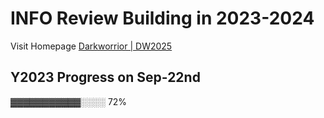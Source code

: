 # INFO Review Building in 2023-2024
Visit Homepage [Darkworrior | DW2025](https://darkwarrior2025.xyz)   

## Y2023 Progress on Sep-22nd   

▓▓▓▓▓▓▓▓▓▓▓░░░░ 72%   
